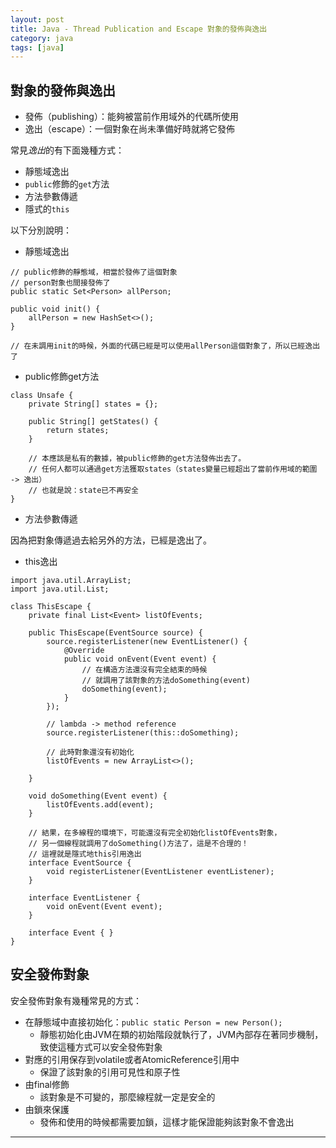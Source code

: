 ```yaml
---
layout: post
title: Java - Thread Publication and Escape 對象的發佈與逸出
category: java
tags: [java]
---
```


## 對象的發佈與逸出

- 發佈（publishing）：能夠被當前作用域外的代碼所使用
- 逸出（escape）：一個對象在尚未準備好時就將它發佈

常見*逸出*的有下面幾種方式：
- 靜態域逸出
- `public`修飾的`get`方法
- 方法參數傳遞
- 隱式的`this`

以下分別說明：

- 靜態域逸出

```
// public修飾的靜態域，相當於發佈了這個對象
// person對象也間接發佈了
public static Set<Person> allPerson;

public void init() {
    allPerson = new HashSet<>();
}

// 在未調用init的時候，外面的代碼已經是可以使用allPerson這個對象了，所以已經逸出了
```

- public修飾get方法

```
class Unsafe {
    private String[] states = {};

    public String[] getStates() {
        return states;
    }

    // 本應該是私有的數據，被public修飾的get方法發佈出去了。
    // 任何人都可以通過get方法獲取states（states變量已經超出了當前作用域的範圍 -> 逸出）
    // 也就是說：state已不再安全
}
```

- 方法參數傳遞

因為把對象傳遞過去給另外的方法，已經是逸出了。

- this逸出

```
import java.util.ArrayList;
import java.util.List;

class ThisEscape {
    private final List<Event> listOfEvents;

    public ThisEscape(EventSource source) {
        source.registerListener(new EventListener() {
            @Override
            public void onEvent(Event event) {
                // 在構造方法還沒有完全結束的時候
                // 就調用了該對象的方法doSomething(event)
                doSomething(event);
            }
        });

        // lambda -> method reference
        source.registerListener(this::doSomething);

        // 此時對象還沒有初始化
        listOfEvents = new ArrayList<>();

    }

    void doSomething(Event event) {
        listOfEvents.add(event);
    }

    // 結果，在多線程的環境下，可能還沒有完全初始化listOfEvents對象，
    // 另一個線程就調用了doSomething()方法了，這是不合理的！
    // 這裡就是隱式地this引用逸出
    interface EventSource {
        void registerListener(EventListener eventListener);
    }

    interface EventListener {
        void onEvent(Event event);
    }

    interface Event { }
}
```

## 安全發佈對象

安全發佈對象有幾種常見的方式：
- 在靜態域中直接初始化：`public static Person = new Person();`
   - 靜態初始化由JVM在類的初始階段就執行了，JVM內部存在著同步機制，致使這種方式可以安全發佈對象
- 對應的引用保存到volatile或者AtomicReference引用中
   - 保證了該對象的引用可見性和原子性
- 由final修飾
   - 該對象是不可變的，那麼線程就一定是安全的
- 由鎖來保護
   - 發佈和使用的時候都需要加鎖，這樣才能保證能夠該對象不會逸出

---
